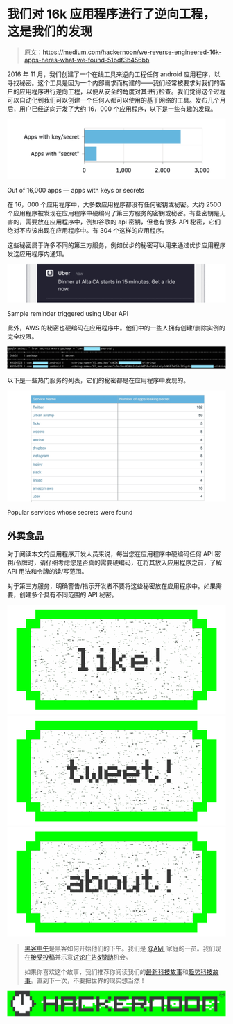 # 我们对 16k 应用程序进行了逆向工程，这是我们的发现

> 原文：<https://medium.com/hackernoon/we-reverse-engineered-16k-apps-heres-what-we-found-51bdf3b456bb>

2016 年 11 月，我们创建了一个在线工具来逆向工程任何 android 应用程序，以寻找秘密。这个工具是因为一个内部需求而构建的——我们经常被要求对我们的客户的应用程序进行逆向工程，以便从安全的角度对其进行检查。我们觉得这个过程可以自动化到我们可以创建一个任何人都可以使用的基于网络的工具。发布几个月后，用户已经逆向开发了大约 16，000 个应用程序，以下是一些有趣的发现。

![](img/4b99c14bc0b1798b14cedf5ddb282b88.png)

Out of 16,000 apps — apps with keys or secrets

在 16，000 个应用程序中，大多数应用程序都没有任何密钥或秘密。大约 2500 个应用程序被发现在应用程序中硬编码了第三方服务的密钥或秘密。有些密钥是无害的，需要放在应用程序中，例如谷歌的 api 密钥，但也有很多 API 秘密，它们绝对不应该出现在应用程序中。有 304 个这样的应用程序。

这些秘密属于许多不同的第三方服务，例如优步的秘密可以用来通过优步应用程序发送应用程序内通知。

![](img/f220a24508ccdfce6b3d5b694b3dde56.png)

Sample reminder triggered using Uber API

此外，AWS 的秘密也硬编码在应用程序中。他们中的一些人拥有创建/删除实例的完全权限。

![](img/04bba6657a8e2ac44b0611e4f6c50319.png)

以下是一些热门服务的列表，它们的秘密都是在应用程序中发现的。

![](img/4400b47ac31c8bb23a40691e8abe4ea5.png)

Popular services whose secrets were found

## 外卖食品

对于阅读本文的应用程序开发人员来说，每当您在应用程序中硬编码任何 API 密钥/令牌时，请仔细考虑您是否真的需要硬编码，在将其放入应用程序之前，了解 API 用法和令牌的读/写范围。

对于第三方服务，明确警告/指示开发者不要将这些秘密放在应用程序中。如果需要，创建多个具有不同范围的 API 秘密。

[![](img/50ef4044ecd4e250b5d50f368b775d38.png)](http://bit.ly/HackernoonFB)[![](img/979d9a46439d5aebbdcdca574e21dc81.png)](https://goo.gl/k7XYbx)[![](img/2930ba6bd2c12218fdbbf7e02c8746ff.png)](https://goo.gl/4ofytp)

> [黑客中午](http://bit.ly/Hackernoon)是黑客如何开始他们的下午。我们是 [@AMI](http://bit.ly/atAMIatAMI) 家庭的一员。我们现在[接受投稿](http://bit.ly/hackernoonsubmission)并乐意[讨论广告&赞助](mailto:partners@amipublications.com)机会。
> 
> 如果你喜欢这个故事，我们推荐你阅读我们的[最新科技故事](http://bit.ly/hackernoonlatestt)和[趋势科技故事](https://hackernoon.com/trending)。直到下一次，不要把世界的现实想当然！

![](img/be0ca55ba73a573dce11effb2ee80d56.png)